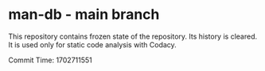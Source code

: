 # man-db - main branch

This repository contains frozen state of the repository.
Its history is cleared. It is used only for static code
analysis with Codacy.

Commit Time: 1702711551